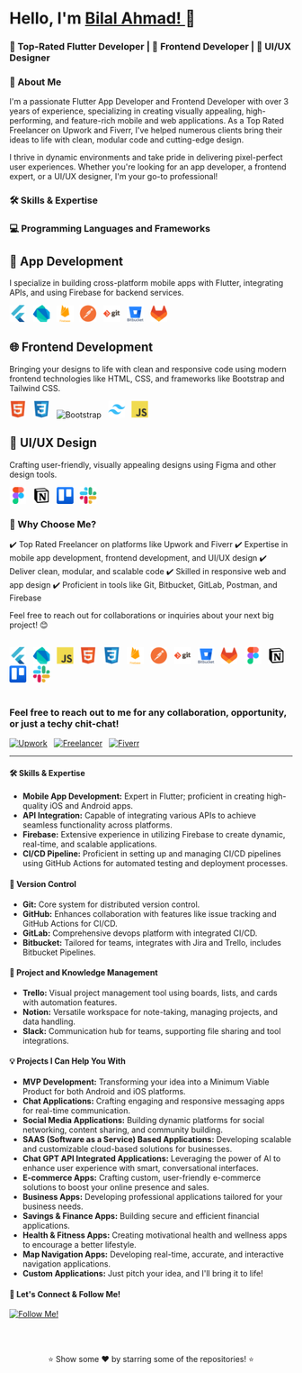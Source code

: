 # Hello, I'm <a href="https://www.linkedin.com/in/freelancer-bilalahmad72" target="_blank"> Bilal Ahmad! </a> 👋  

### 🌟 Top-Rated Flutter Developer | 📱 Frontend Developer | 🎨 UI/UX Designer

### 📖 About Me

I'm a passionate Flutter App Developer and Frontend Developer with over 3 years of experience, specializing in creating visually appealing, high-performing, and feature-rich mobile and web applications. As a Top Rated Freelancer on Upwork and Fiverr, I've helped numerous clients bring their ideas to life with clean, modular code and cutting-edge design.

I thrive in dynamic environments and take pride in delivering pixel-perfect user experiences. Whether you're looking for an app developer, a frontend expert, or a UI/UX designer, I'm your go-to professional!

### 🛠️ Skills & Expertise

### :computer: Programming Languages and Frameworks

## 📱 App Development

I specialize in building cross-platform mobile apps with Flutter, integrating APIs, and using Firebase for backend services.

<div> 
<img src="https://github.com/devicons/devicon/blob/master/icons/flutter/flutter-original.svg" title="Flutter" alt="Flutter" width="30" height="30"/> &nbsp; 
<img src="https://github.com/devicons/devicon/blob/master/icons/dart/dart-original.svg" title="Dart" alt="Dart" width="30" height="30"/> &nbsp; 
<img src="https://github.com/devicons/devicon/blob/master/icons/firebase/firebase-plain-wordmark.svg" title="Firebase" alt="Firebase" width="30" height="30"/> &nbsp; 
<img src="https://github.com/devicons/devicon/blob/master/icons/postman/postman-original.svg" title="Postman" alt="Postman" width="30" height="30"/> &nbsp; 
<img src="https://github.com/devicons/devicon/blob/master/icons/git/git-original-wordmark.svg" title="Git" alt="Git" width="30" height="30"/> &nbsp; 
<img src="https://github.com/devicons/devicon/blob/master/icons/bitbucket/bitbucket-original-wordmark.svg" title="Bitbucket" alt="Bitbucket" width="30" height="30"/> &nbsp; 
<img src="https://github.com/devicons/devicon/blob/master/icons/gitlab/gitlab-original.svg" title="GitLab" alt="GitLab" width="30" height="30"/> &nbsp; 
</div>

## 🌐 Frontend Development

Bringing your designs to life with clean and responsive code using modern frontend technologies like HTML, CSS, and frameworks like Bootstrap and Tailwind CSS.

<div> 
<img src="https://github.com/devicons/devicon/blob/master/icons/html5/html5-original.svg" title="HTML5" alt="HTML5" width="30" height="30"/> &nbsp; 
<img src="https://github.com/devicons/devicon/blob/master/icons/css3/css3-original.svg" title="CSS3" alt="CSS3" width="30" height="30"/> &nbsp; 
<img src="https://raw.githubusercontent.com/rahulbanerjee26/githubAboutMeGenerator/main/icons/bootstrap.svg" title="Bootstrap" alt="Bootstrap" width="30" height="30"/> &nbsp; 
<img src="https://github.com/devicons/devicon/blob/master/icons/tailwindcss/tailwindcss-plain.svg" title="Tailwind CSS" alt="Tailwind CSS" width="30" height="30"/> &nbsp; 
<img src="https://github.com/devicons/devicon/blob/master/icons/javascript/javascript-original.svg" title="JavaScript" alt="JavaScript" width="30" height="30"/> &nbsp; 
</div>

## 🎨 UI/UX Design

Crafting user-friendly, visually appealing designs using Figma and other design tools.

<div> 
<img src="https://github.com/devicons/devicon/blob/master/icons/figma/figma-original.svg" title="Figma" alt="Figma" width="30" height="30"/> &nbsp; 
<img src="https://github.com/devicons/devicon/blob/master/icons/notion/notion-original.svg" title="Notion" alt="Notion" width="30" height="30"/> &nbsp; 
<img src="https://github.com/devicons/devicon/blob/master/icons/trello/trello-original.svg" title="Trello" alt="Trello" width="30" height="30"/> &nbsp; 
<img src="https://github.com/devicons/devicon/blob/master/icons/slack/slack-original.svg" title="Slack" alt="Slack" width="30" height="30"/> &nbsp; 
</div>

### 🌟 Why Choose Me?
✔️ Top Rated Freelancer on platforms like Upwork and Fiverr
✔️ Expertise in mobile app development, frontend development, and UI/UX design
✔️ Deliver clean, modular, and scalable code
✔️ Skilled in responsive web and app design
✔️ Proficient in tools like Git, Bitbucket, GitLab, Postman, and Firebase

Feel free to reach out for collaborations or inquiries about your next big project! 😊


<br />
<div>  
    <img src="https://github.com/devicons/devicon/blob/master/icons/flutter/flutter-original.svg" title="Flutter" alt="Flutter" width="30" height="30"/> &nbsp;
    <img src="https://github.com/devicons/devicon/blob/master/icons/dart/dart-original.svg" title="Dart" alt="Dart" width="30" height="30"/> &nbsp;
    <img src="https://github.com/devicons/devicon/blob/master/icons/javascript/javascript-original.svg" title="JavaScript" alt="JavaScript" width="30" height="30"/> &nbsp;
    <img src="https://github.com/devicons/devicon/blob/master/icons/html5/html5-original.svg" title="HTML5" alt="HTML5" width="30" height="30"/> &nbsp;
    <img src="https://github.com/devicons/devicon/blob/master/icons/css3/css3-original.svg" title="CSS3" alt="CSS3" width="30" height="30"/> &nbsp;
    <img src="https://github.com/devicons/devicon/blob/master/icons/firebase/firebase-plain-wordmark.svg" title="Firebase" alt="Firebase" width="30" height="30"/> &nbsp;
    <img src="https://github.com/devicons/devicon/blob/master/icons/postman/postman-original.svg" title="Postman" alt="Postman" width="30" height="30"/> &nbsp;
    <img src="https://github.com/devicons/devicon/blob/master/icons/git/git-original-wordmark.svg" title="Git" **alt="Git" width="30" height="30"/> &nbsp;
    <img src="https://github.com/devicons/devicon/blob/master/icons/bitbucket/bitbucket-original-wordmark.svg" title="Bitbucket" **alt="Bitbucket" width="30" height="30"/> &nbsp;
    <img src="https://github.com/devicons/devicon/blob/master/icons/gitlab/gitlab-original.svg" title="Gitlab" **alt="Gitlab" width="30" height="30"/> &nbsp;
    <img src="https://github.com/devicons/devicon/blob/master/icons/figma/figma-original.svg" title="Figma" **alt="Figma" width="30" height="30"/> &nbsp;
    <img src="https://github.com/devicons/devicon/blob/master/icons/notion/notion-original.svg" title="Notion" **alt="Notion" width="30" height="30"/> &nbsp;
    <img src="https://github.com/devicons/devicon/blob/master/icons/trello/trello-original.svg" title="Trello" **alt="Trello" width="30" height="30"/> &nbsp;
    <img src="https://github.com/devicons/devicon/blob/master/icons/slack/slack-original.svg" title="Slack" **alt="Slack" width="30" height="30"/>
</div>
<br />

### Feel free to reach out to me for any collaboration, opportunity, or just a techy chit-chat!

<div>
    
[![Upwork](https://img.shields.io/badge/Upwork-6fda44?style=for-the-badge&logo=upwork&logoColor=white)](https://www.upwork.com/freelancers/bilalahmad72)  &nbsp;
[![Freelancer](https://img.shields.io/badge/Freelancer-29b2fe?style=for-the-badge&logo=freelancer&logoColor=white)](https://www.freelancer.com/u/bilalferoze99)  &nbsp;
[![Fiverr](https://img.shields.io/badge/Fiverr-1dbf73?style=for-the-badge&logo=fiverr&logoColor=white)](https://www.freelancer.com/bilalahmad72)  &nbsp;

</div>


---

#### 🛠️ Skills & Expertise

* **Mobile App Development:** Expert in Flutter; proficient in creating high-quality iOS and Android apps.
* **API Integration:** Capable of integrating various APIs to achieve seamless functionality across platforms.
* **Firebase:** Extensive experience in utilizing Firebase to create dynamic, real-time, and scalable applications.
* **CI/CD Pipeline:** Proficient in setting up and managing CI/CD pipelines using GitHub Actions for automated testing and deployment processes.

#### :twisted_rightwards_arrows: Version Control
* **Git:** Core system for distributed version control.
* **GitHub:** Enhances collaboration with features like issue tracking and GitHub Actions for CI/CD.
* **GitLab:** Comprehensive devops platform with integrated CI/CD.
* **Bitbucket:** Tailored for teams, integrates with Jira and Trello, includes Bitbucket Pipelines.

#### :memo: Project and Knowledge Management
* **Trello:** Visual project management tool using boards, lists, and cards with automation features.
* **Notion:** Versatile workspace for note-taking, managing projects, and data handling.
* **Slack:** Communication hub for teams, supporting file sharing and tool integrations.

#### 💡 Projects I Can Help You With

* **MVP Development:** Transforming your idea into a Minimum Viable Product for both Android and iOS platforms.
* **Chat Applications:** Crafting engaging and responsive messaging apps for real-time communication.
* **Social Media Applications:** Building dynamic platforms for social networking, content sharing, and community building.
* **SAAS (Software as a Service) Based Applications:** Developing scalable and customizable cloud-based solutions for businesses.
* **Chat GPT API Integrated Applications:** Leveraging the power of AI to enhance user experience with smart, conversational interfaces.
* **E-commerce Apps:** Crafting custom, user-friendly e-commerce solutions to boost your online presence and sales.
* **Business Apps:** Developing professional applications tailored for your business needs.
* **Savings & Finance Apps:** Building secure and efficient financial applications.
* **Health & Fitness Apps:** Creating motivational health and wellness apps to encourage a better lifestyle.
* **Map Navigation Apps:** Developing real-time, accurate, and interactive navigation applications.
* **Custom Applications:** Just pitch your idea, and I'll bring it to life!


#### 🤝 Let's Connect & Follow Me!

[![Follow Me!](https://img.shields.io/badge/LinkedIn-0077b5?style=for-the-badge&logo=linkedin&logoColor=white)](https://www.linkedin.com/in/freelancer-bilalahmad72)

<br><br>

<div align="center">
  <p>⭐️ Show some ❤️ by starring some of the repositories! ⭐️</p>
</div>

<!---
bilalahmad72/bilalahmad72 is a ✨ special ✨ repository because its `README.md` (this file) appears on your GitHub profile.
You can click the Preview link to take a look at your changes.
--->
